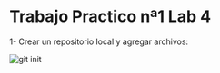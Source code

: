 # Trabajo Practico nª1 Lab 4

1- Crear un repositorio local y agregar archivos: 

![git init](https://user-images.githubusercontent.com/31050436/114476559-d0972000-9bd0-11eb-8864-50ad9e3a93df.png)



